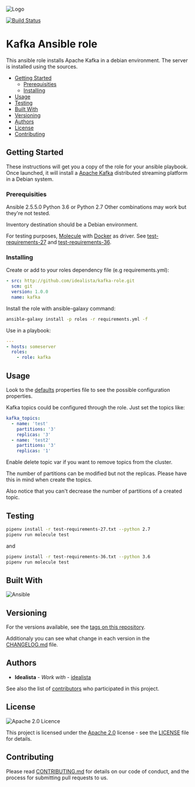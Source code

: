 ![Logo](https://raw.githubusercontent.com/idealista/kafka-role/master/logo.gif)

[![Build Status](https://travis-ci.org/idealista/kafka-role.png)](https://travis-ci.org/idealista/kafka-role)

# Kafka Ansible role

This ansible role installs Apache Kafka in a debian environment. The server is installed using the sources.

- [Getting Started](#getting-started)
  - [Prerequisities](#prerequisities)
  - [Installing](#installing)
- [Usage](#usage)
- [Testing](#testing)
- [Built With](#built-with)
- [Versioning](#versioning)
- [Authors](#authors)
- [License](#license)
- [Contributing](#contributing)

## Getting Started

These instructions will get you a copy of the role for your ansible playbook. Once launched, it will install a [Apache Kafka](https://kafka.apache.org/) distributed streaming platform in a Debian system.

### Prerequisities

Ansible 2.5.5.0
Python 3.6 or Python 2.7
Other combinations may work but they're not tested.

Inventory destination should be a Debian environment.

For testing purposes, [Molecule](https://molecule.readthedocs.io/) with [Docker](https://www.docker.com/) as driver.
See [test-requirements-27](test-requirements-27.txt) and [test-requirements-36](test-requirements-36.txt).

### Installing

Create or add to your roles dependency file (e.g requirements.yml):

```yml
- src: http://github.com/idealista/kafka-role.git
  scm: git
  version: 1.0.0
  name: kafka
```

Install the role with ansible-galaxy command:

```sh
ansible-galaxy install -p roles -r requirements.yml -f
```

Use in a playbook:

```yml
---
- hosts: someserver
  roles:
    - role: kafka
```

## Usage

Look to the [defaults](defaults/main.yml) properties file to see the possible configuration properties.

Kafka topics could be configured through the role. Just set the topics like:

```yml
kafka_topics:
  - name: 'test'
    partitions: '3'
    replicas: '3'
  - name: 'test2'
    partitions: '3'
    replicas: '1'
```

Enable delete topic var if you want to remove topics from the cluster.

The number of partitions can be modified but not the replicas. Please have this in mind when create the topics.

Also notice that you can't decrease the number of partitions of a created topic.

## Testing

```sh
pipenv install -r test-requirements-27.txt --python 2.7
pipenv run molecule test
```

and

```sh
pipenv install -r test-requirements-36.txt --python 3.6
pipenv run molecule test
```

## Built With

![Ansible](https://img.shields.io/badge/ansible-2.5.5.0-green.svg)

## Versioning

For the versions available, see the [tags on this repository](https://github.com/idealista/kafka-role/tags).

Additionaly you can see what change in each version in the [CHANGELOG.md](CHANGELOG.md) file.

## Authors

- **Idealista** - *Work with* - [idealista](https://github.com/idealista)

See also the list of [contributors](https://github.com/idealista/kafka-role/contributors) who participated in this project.

## License

![Apache 2.0 Licence](https://img.shields.io/hexpm/l/plug.svg)

This project is licensed under the [Apache 2.0](https://www.apache.org/licenses/LICENSE-2.0) license - see the [LICENSE](LICENSE) file for details.

## Contributing

Please read [CONTRIBUTING.md](.github/CONTRIBUTING.md) for details on our code of conduct, and the process for submitting pull requests to us.
